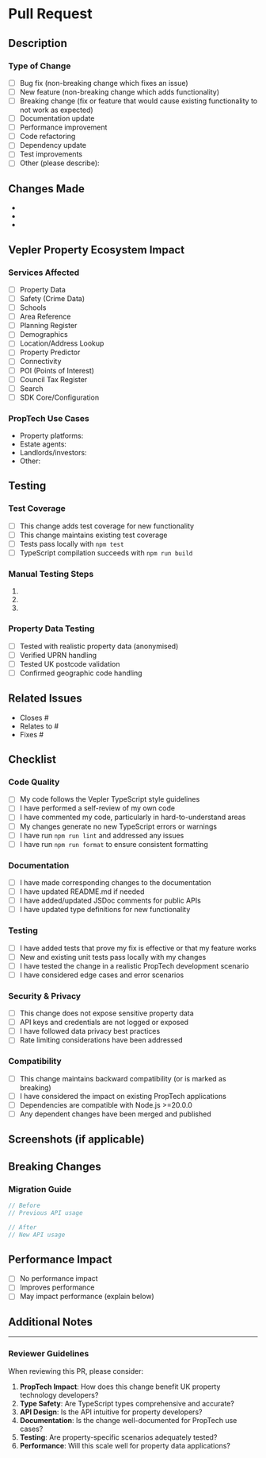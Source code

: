 # Pull Request

## Description

<!-- Describe the purpose of this PR along with any background information and the impacts of the proposed change. For UI changes, please include screenshots. -->

### Type of Change
<!-- Mark the relevant option with an "x" -->

- [ ] Bug fix (non-breaking change which fixes an issue)
- [ ] New feature (non-breaking change which adds functionality)
- [ ] Breaking change (fix or feature that would cause existing functionality to not work as expected)
- [ ] Documentation update
- [ ] Performance improvement
- [ ] Code refactoring
- [ ] Dependency update
- [ ] Test improvements
- [ ] Other (please describe):

## Changes Made

<!-- Provide a detailed list of changes made in this PR -->

- 
- 
- 

## Vepler Property Ecosystem Impact

<!-- Describe how this change affects the Vepler property ecosystem -->

### Services Affected
<!-- Mark the relevant services with an "x" -->

- [ ] Property Data
- [ ] Safety (Crime Data)
- [ ] Schools
- [ ] Area Reference
- [ ] Planning Register
- [ ] Demographics
- [ ] Location/Address Lookup
- [ ] Property Predictor
- [ ] Connectivity
- [ ] POI (Points of Interest)
- [ ] Council Tax Register
- [ ] Search
- [ ] SDK Core/Configuration

### PropTech Use Cases
<!-- Describe how this change benefits PropTech developers using the Vepler ecosystem -->

- Property platforms:
- Estate agents:
- Landlords/investors:
- Other:

## Testing

<!-- Describe how this can be tested by reviewers. Include details of your testing environment, and the tests you ran to see how your change affects other areas of the code, etc. -->

### Test Coverage
- [ ] This change adds test coverage for new functionality
- [ ] This change maintains existing test coverage
- [ ] Tests pass locally with `npm test`
- [ ] TypeScript compilation succeeds with `npm run build`

### Manual Testing Steps
1. 
2. 
3. 

### Property Data Testing
<!-- If applicable, describe how property data was tested -->
- [ ] Tested with realistic property data (anonymised)
- [ ] Verified UPRN handling
- [ ] Tested UK postcode validation
- [ ] Confirmed geographic code handling

## Related Issues

<!-- Link any related issues here -->
- Closes #
- Relates to #
- Fixes #

## Checklist

<!-- Mark completed items with an "x" -->

### Code Quality
- [ ] My code follows the Vepler TypeScript style guidelines
- [ ] I have performed a self-review of my own code
- [ ] I have commented my code, particularly in hard-to-understand areas
- [ ] My changes generate no new TypeScript errors or warnings
- [ ] I have run `npm run lint` and addressed any issues
- [ ] I have run `npm run format` to ensure consistent formatting

### Documentation
- [ ] I have made corresponding changes to the documentation
- [ ] I have updated README.md if needed
- [ ] I have added/updated JSDoc comments for public APIs
- [ ] I have updated type definitions for new functionality

### Testing
- [ ] I have added tests that prove my fix is effective or that my feature works
- [ ] New and existing unit tests pass locally with my changes
- [ ] I have tested the change in a realistic PropTech development scenario
- [ ] I have considered edge cases and error scenarios

### Security & Privacy
- [ ] This change does not expose sensitive property data
- [ ] API keys and credentials are not logged or exposed
- [ ] I have followed data privacy best practices
- [ ] Rate limiting considerations have been addressed

### Compatibility
- [ ] This change maintains backward compatibility (or is marked as breaking)
- [ ] I have considered the impact on existing PropTech applications
- [ ] Dependencies are compatible with Node.js >=20.0.0
- [ ] Any dependent changes have been merged and published

## Screenshots (if applicable)

<!-- Add screenshots to help explain your changes -->

## Breaking Changes

<!-- If this is a breaking change, describe what developers need to do to migrate -->

### Migration Guide
```typescript
// Before
// Previous API usage

// After  
// New API usage
```

## Performance Impact

<!-- Describe any performance implications -->

- [ ] No performance impact
- [ ] Improves performance
- [ ] May impact performance (explain below)

<!-- If performance impact, please explain -->

## Additional Notes

<!-- Add any other notes about the PR here -->

---

### Reviewer Guidelines

When reviewing this PR, please consider:

1. **PropTech Impact**: How does this change benefit UK property technology developers?
2. **Type Safety**: Are TypeScript types comprehensive and accurate?
3. **API Design**: Is the API intuitive for property developers?
4. **Documentation**: Is the change well-documented for PropTech use cases?
5. **Testing**: Are property-specific scenarios adequately tested?
6. **Performance**: Will this scale well for property data applications?